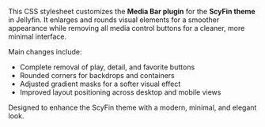 This CSS stylesheet customizes the **Media Bar plugin** for the **ScyFin theme** in Jellyfin.
It enlarges and rounds visual elements for a smoother appearance while removing all media control buttons for a cleaner, more minimal interface.

Main changes include:

* Complete removal of play, detail, and favorite buttons
* Rounded corners for backdrops and containers
* Adjusted gradient masks for a softer visual effect
* Improved layout positioning across desktop and mobile views

Designed to enhance the ScyFin theme with a modern, minimal, and elegant look.
